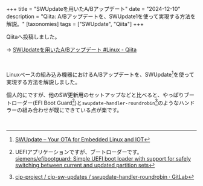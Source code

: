 +++
title = "SWUpdateを用いたA/Bアップデート"
date = "2024-12-10"
description = "Qiita: A/Bアップデートを、SWUpdate1を使って実現する方法を解説。"
[taxonomies]
tags = ["SWUpdate", "Qiita"]
+++

Qiitaへ投稿しました。

-> [SWUpdateを用いたA/Bアップデート #Linux - Qiita](https://qiita.com/llbxg/items/68b9f5767aa93c1532bd)

<br>

Linuxベースの組み込み機器におけるA/Bアップデートを、SWUpdate[^swu]を使って実現する方法を解説しました。

個人的にですが、他のSW更新用のセットアップなどと比べると、やっぱりブートローダー(EFI Boot Guard[^ebg])と`swupdate-handler-roundrobin`[^rr]のようなハンドラーの組み合わせが既にできている点が楽です。

<br>


[^swu]: [SWUpdate – Your OTA for Embedded Linux and IOT](https://swupdate.org/)

[^ebg]: UEFIアプリケーションですが、ブートローダーです。[siemens/efibootguard: Simple UEFI boot loader with support for safely switching between current and updated partition sets](https://github.com/siemens/efibootguard)

[^rr]: [cip-project / cip-sw-updates / swupdate-handler-roundrobin · GitLab](https://gitlab.com/cip-project/cip-sw-updates/swupdate-handler-roundrobin)
